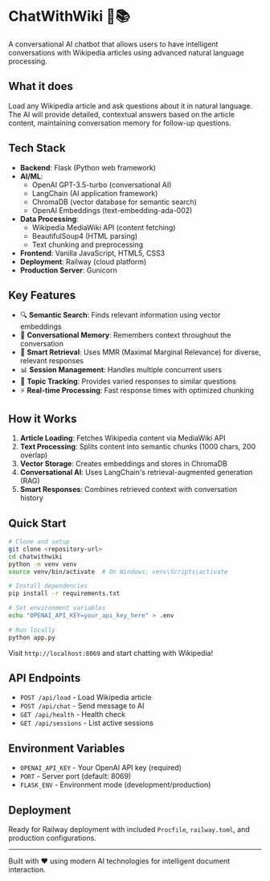 # ChatWithWiki 🤖📚

A conversational AI chatbot that allows users to have intelligent conversations with Wikipedia articles using advanced natural language processing.

## What it does

Load any Wikipedia article and ask questions about it in natural language. The AI will provide detailed, contextual answers based on the article content, maintaining conversation memory for follow-up questions.

## Tech Stack

- **Backend**: Flask (Python web framework)
- **AI/ML**: 
  - OpenAI GPT-3.5-turbo (conversational AI)
  - LangChain (AI application framework)
  - ChromaDB (vector database for semantic search)
  - OpenAI Embeddings (text-embedding-ada-002)
- **Data Processing**:
  - Wikipedia MediaWiki API (content fetching)
  - BeautifulSoup4 (HTML parsing)
  - Text chunking and preprocessing
- **Frontend**: Vanilla JavaScript, HTML5, CSS3
- **Deployment**: Railway (cloud platform)
- **Production Server**: Gunicorn

## Key Features

- 🔍 **Semantic Search**: Finds relevant information using vector embeddings
- 💬 **Conversational Memory**: Remembers context throughout the conversation
- 🎯 **Smart Retrieval**: Uses MMR (Maximal Marginal Relevance) for diverse, relevant responses
- 📊 **Session Management**: Handles multiple concurrent users
- 🔄 **Topic Tracking**: Provides varied responses to similar questions
- ⚡ **Real-time Processing**: Fast response times with optimized chunking

## How it Works

1. **Article Loading**: Fetches Wikipedia content via MediaWiki API
2. **Text Processing**: Splits content into semantic chunks (1000 chars, 200 overlap)
3. **Vector Storage**: Creates embeddings and stores in ChromaDB
4. **Conversational AI**: Uses LangChain's retrieval-augmented generation (RAG)
5. **Smart Responses**: Combines retrieved context with conversation history

## Quick Start

```bash
# Clone and setup
git clone <repository-url>
cd chatwithwiki
python -m venv venv
source venv/bin/activate  # On Windows: venv\Scripts\activate

# Install dependencies
pip install -r requirements.txt

# Set environment variables
echo "OPENAI_API_KEY=your_api_key_here" > .env

# Run locally
python app.py
```

Visit `http://localhost:8069` and start chatting with Wikipedia!

## API Endpoints

- `POST /api/load` - Load Wikipedia article
- `POST /api/chat` - Send message to AI
- `GET /api/health` - Health check
- `GET /api/sessions` - List active sessions

## Environment Variables

- `OPENAI_API_KEY` - Your OpenAI API key (required)
- `PORT` - Server port (default: 8069)
- `FLASK_ENV` - Environment mode (development/production)

## Deployment

Ready for Railway deployment with included `Procfile`, `railway.toml`, and production configurations.

---

Built with ❤️ using modern AI technologies for intelligent document interaction. 